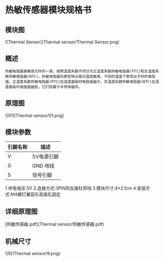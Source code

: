 # 热敏传感器模块规格书

## 模块图

![Thermal Sensor](Thermal sensor/Thermal Sensor.png)

## 概述

	热敏电阻器是敏感元件的一类，按照温度系数不同分为正温度系数热敏电阻器(PTC)和负温度系数热敏电阻器(NTC)。热敏电阻器的典型特点是对温度敏感，不同的温度下表现出不同的电阻值。正温度系数热敏电阻器(PTC)在温度越高时电阻值越大，负温度系数热敏电阻器(NTC)在温度越高时电阻值越低，它们同属于半导体器件。  

## 原理图

![01](Thermal sensor/01.png)

## 模块参数

| 引脚名称 | 描述       |
| :------- | ---------- |
| V        | 5V电源引脚 |
| G        | GND 地线   |
| S        | 信号引脚   |

1.供电电压:5V
2.连接方式:3PIN防反接杜邦线
3.模块尺寸:4*2.1cm
4.安装方式:M4螺钉兼容乐高插孔固定

## 详细原理图

 [热敏传感器.pdf](Thermal sensor/热敏传感器.pdf) 

## 机械尺寸

![9](Thermal sensor/9.png)